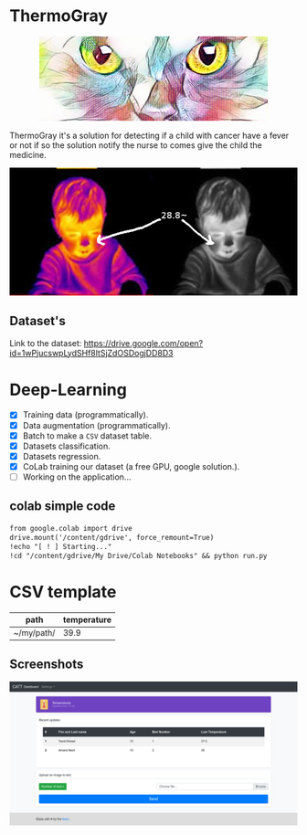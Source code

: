 # ThermoGray

<p align="center"><img src="./assets/catt.jpeg"></p>

ThermoGray it's a solution for detecting if a child with cancer have a fever or not if so the solution notify the nurse to comes give the child the medicine.

![explicaation](./assets/exp.png)
## Dataset's
Link to the dataset: https://drive.google.com/open?id=1wPjucswpLydSHf8ltSjZdOSDogjDD8D3

# Deep-Learning

- [x] Training data (programmatically).
- [x] Data augmentation (programmatically).
- [x] Batch to make a `CSV` dataset table.
- [x] Datasets classification.
- [x] Datasets regression.
- [x] CoLab training our dataset (a free GPU, google solution.).
- [ ] Working on the application...

## colab simple code
```
from google.colab import drive
drive.mount('/content/gdrive', force_remount=True)
!echo "[ ! ] Starting..."
!cd "/content/gdrive/My Drive/Colab Notebooks" && python run.py
```
# CSV template
path | temperature
--- | ---
~/my/path/ | 39.9
## Screenshots
![explicaation](./assets/screenshots.png)
